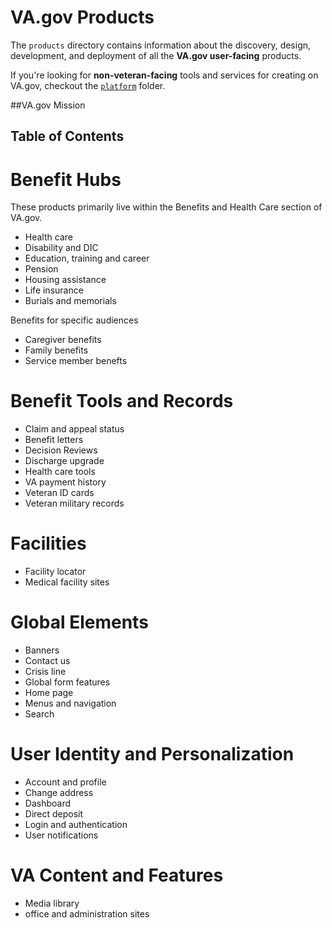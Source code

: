 # VA.gov Products
The `products` directory contains information about the discovery, design, development, and deployment of all the **VA.gov user-facing** products. 

If you're looking for **non-veteran-facing** tools and services for creating on VA.gov, checkout the [`platform`](../platform) folder.

##VA.gov Mission


## Table of Contents

# Benefit Hubs
These products primarily live within the Benefits and Health Care section of VA.gov.
- Health care 
- Disability and DIC
- Education, training and career
- Pension
- Housing assistance
- Life insurance
- Burials and memorials

Benefits for specific audiences
- Caregiver benefits
- Family benefits
- Service member benefts

# Benefit Tools and Records
- Claim and appeal status
- Benefit letters
- Decision Reviews
- Discharge upgrade
- Health care tools
- VA payment history
- Veteran ID cards
- Veteran military records

# Facilities
- Facility locator
- Medical facility sites

# Global Elements
- Banners
- Contact us
- Crisis line
- Global form features
- Home page
- Menus and navigation
- Search

# User Identity and Personalization
- Account and profile
- Change address
- Dashboard
- Direct deposit
- Login and authentication
- User notifications

# VA Content and Features
- Media library
- office and administration sites

